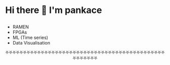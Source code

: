 # Hi there 👋 I'm pankace <br></p>

- RAMEN
- FPGAs
- ML (Time series)
- Data Visualisation

<p align="center">
⛧⛧⛧⛧⛧⛧⛧⛧⛧⛧⛧⛧⛧⛧⛧⛧⛧⛧⛧⛧⛧⛧⛧⛧⛧⛧⛧⛧⛧⛧⛧⛧⛧⛧⛧⛧⛧⛧⛧⛧⛧⛧⛧⛧⛧⛧⛧⛧⛧⛧⛧⛧
</p>
